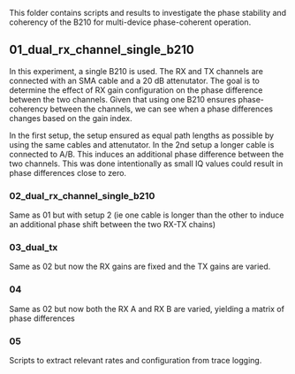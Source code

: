 This folder contains scripts and results to investigate the phase stability and coherency of the B210 for multi-device phase-coherent operation.


## 01_dual_rx_channel_single_b210

In this experiment, a single B210 is used. The RX and TX channels are connected with an SMA cable and a 20 dB attenutator.
The goal is to determine the effect of RX gain configuration on the phase difference between the two channels.
Given that using one B210 ensures phase-coherency between the channels, we can see when a phase differences changes based on the gain index.

In the first setup, the setup ensured as equal path lengths as possible by using the same cables and attenutator.
In the 2nd setup a longer cable is connected to A/B. This induces an additional phase difference between the two channels. This was done intentionally as small IQ values could result in phase differences close to zero. 




### 02_dual_rx_channel_single_b210

Same as 01 but with setup 2 (ie one cable is longer than the other to induce an additional phase shift between the two RX-TX chains)


### 03_dual_tx

Same as 02 but now the RX gains are fixed and the TX gains are varied.


### 04

Same as 02 but now both the RX A and RX B are varied, yielding a matrix of phase differences


### 05

Scripts to extract relevant rates and configuration from trace logging.